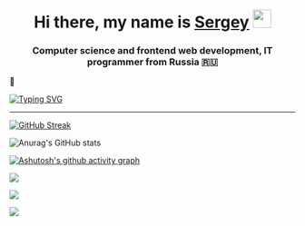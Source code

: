 <h1 align="center">Hi there, my name is <a href="https://daniilshat.ru/" target="_blank">Sergey</a> 
<img src="https://github.com/blackcater/blackcater/raw/main/images/Hi.gif" height="32"/></h1>
<h3 align="center">Computer science and frontend web development, IT programmer from Russia 🇷🇺</h3>👋

<a href="https://git.io/typing-svg"><img src="https://readme-typing-svg.demolab.com?font=Fira+Code&pause=1000&color=27F7E7&multiline=true&width=435&lines=%D0%9F%D1%80%D0%B8%D0%B2%D0%B5%D1%82%D1%81%D1%82%D0%B2%D1%83%D1%8E+%D1%82%D0%B5%D0%B1%D1%8F+%D0%BC%D0%BE%D0%B9+%D0%94%D1%80%D1%83%D0%B3!;%D0%A0%D0%B0%D0%B4+%D1%87%D1%82%D0%BE+%D1%82%D1%8B+%D0%B7%D0%B0%D1%88%D0%B5%D0%BB+%D0%B2+%D0%B3%D0%BE%D1%81%D1%82%D0%B8!" alt="Typing SVG" /></a>
___

[![GitHub Streak](https://streak-stats.demolab.com?user=COD-ESA&theme=radical)](https://git.io/streak-stats)

![Anurag's GitHub stats](https://github-readme-stats.vercel.app/api?username=COD-ESA&show_icons=true&theme=radical)

[![Ashutosh's github activity graph](https://github-readme-activity-graph.cyclic.app/graph?username=COD-ESA&theme=react-dark)](https://github.com/ashutosh00710/github-readme-activity-graph)
 
![](https://github-profile-summary-cards.vercel.app/api/cards/profile-details?username=COD-ESA&theme=solarized_dark)
 



<!--![](https://github-profile-summary-cards.vercel.app/api/cards/most-commit-language?username=COD-ESA&theme=solarized_dark)>

<!-- Статистика языков в репозиториях: -->
<!--![#############################](https://github-profile-summary-cards.vercel.app/api/cards/repos-per-language?username=COD-ESA&theme=solarized_dark)>

<!-- Статистика профиля: -->
<!--![](https://github-profile-summary-cards.vercel.app/api/cards/stats?username=COD-ESA&theme=solarized_dark)>

<!-- Данные по коммитам за сутки: -->
![](https://github-profile-summary-cards.vercel.app/api/cards/productive-time?username=COD-ESA&theme=solarized_dark)

![](https://komarev.com/ghpvc/?username=COD-ESA&color=green)
<!--
**COD-ESA/COD-ESA** is a ✨ _special_ ✨ repository because its `README.md` (this file) appears on your GitHub profile.

Here are some ideas to get you started:

- 🔭 I’m currently working on ...
- 🌱 I’m currently learning ...
- 👯 I’m looking to collaborate on ...
- 🤔 I’m looking for help with ...
- 💬 Ask me about ...
- 📫 How to reach me: ...
- 😄 Pronouns: ...
- ⚡ Fun fact: ...
-->
